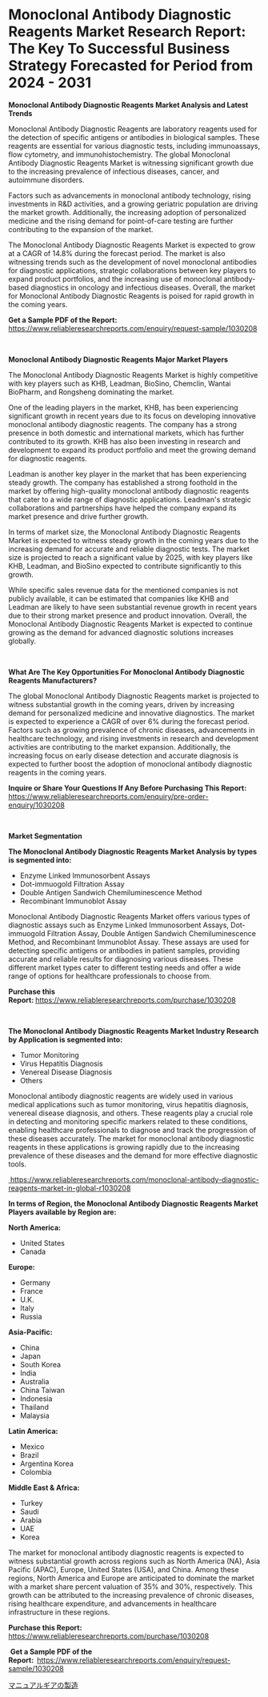 <p><h1>Monoclonal Antibody Diagnostic Reagents Market Research Report: The Key To Successful Business Strategy Forecasted for Period from 2024 - 2031</h1></p><p><strong>Monoclonal Antibody Diagnostic Reagents Market Analysis and Latest Trends</strong></p>
<p><p>Monoclonal Antibody Diagnostic Reagents are laboratory reagents used for the detection of specific antigens or antibodies in biological samples. These reagents are essential for various diagnostic tests, including immunoassays, flow cytometry, and immunohistochemistry. The global Monoclonal Antibody Diagnostic Reagents Market is witnessing significant growth due to the increasing prevalence of infectious diseases, cancer, and autoimmune disorders.</p><p>Factors such as advancements in monoclonal antibody technology, rising investments in R&D activities, and a growing geriatric population are driving the market growth. Additionally, the increasing adoption of personalized medicine and the rising demand for point-of-care testing are further contributing to the expansion of the market.</p><p>The Monoclonal Antibody Diagnostic Reagents Market is expected to grow at a CAGR of 14.8% during the forecast period. The market is also witnessing trends such as the development of novel monoclonal antibodies for diagnostic applications, strategic collaborations between key players to expand product portfolios, and the increasing use of monoclonal antibody-based diagnostics in oncology and infectious diseases. Overall, the market for Monoclonal Antibody Diagnostic Reagents is poised for rapid growth in the coming years.</p></p>
<p><strong>Get a Sample PDF of the Report:&nbsp;</strong> <a href="https://www.reliableresearchreports.com/enquiry/request-sample/1030208">https://www.reliableresearchreports.com/enquiry/request-sample/1030208</a></p>
<p>&nbsp;</p>
<p><strong>Monoclonal Antibody Diagnostic Reagents Major Market Players</strong></p>
<p><p>The Monoclonal Antibody Diagnostic Reagents Market is highly competitive with key players such as KHB, Leadman, BioSino, Chemclin, Wantai BioPharm, and Rongsheng dominating the market. </p><p>One of the leading players in the market, KHB, has been experiencing significant growth in recent years due to its focus on developing innovative monoclonal antibody diagnostic reagents. The company has a strong presence in both domestic and international markets, which has further contributed to its growth. KHB has also been investing in research and development to expand its product portfolio and meet the growing demand for diagnostic reagents.</p><p>Leadman is another key player in the market that has been experiencing steady growth. The company has established a strong foothold in the market by offering high-quality monoclonal antibody diagnostic reagents that cater to a wide range of diagnostic applications. Leadman's strategic collaborations and partnerships have helped the company expand its market presence and drive further growth.</p><p>In terms of market size, the Monoclonal Antibody Diagnostic Reagents Market is expected to witness steady growth in the coming years due to the increasing demand for accurate and reliable diagnostic tests. The market size is projected to reach a significant value by 2025, with key players like KHB, Leadman, and BioSino expected to contribute significantly to this growth.</p><p>While specific sales revenue data for the mentioned companies is not publicly available, it can be estimated that companies like KHB and Leadman are likely to have seen substantial revenue growth in recent years due to their strong market presence and product innovation. Overall, the Monoclonal Antibody Diagnostic Reagents Market is expected to continue growing as the demand for advanced diagnostic solutions increases globally.</p></p>
<p>&nbsp;</p>
<p><strong>What Are The Key Opportunities For Monoclonal Antibody Diagnostic Reagents Manufacturers?</strong></p>
<p><p>The global Monoclonal Antibody Diagnostic Reagents market is projected to witness substantial growth in the coming years, driven by increasing demand for personalized medicine and innovative diagnostics. The market is expected to experience a CAGR of over 6% during the forecast period. Factors such as growing prevalence of chronic diseases, advancements in healthcare technology, and rising investments in research and development activities are contributing to the market expansion. Additionally, the increasing focus on early disease detection and accurate diagnosis is expected to further boost the adoption of monoclonal antibody diagnostic reagents in the coming years.</p></p>
<p><strong>Inquire or Share Your Questions If Any Before Purchasing This Report:</strong> <a href="https://www.reliableresearchreports.com/enquiry/pre-order-enquiry/1030208">https://www.reliableresearchreports.com/enquiry/pre-order-enquiry/1030208</a></p>
<p>&nbsp;</p>
<p><strong>Market Segmentation</strong></p>
<p><strong>The Monoclonal Antibody Diagnostic Reagents Market Analysis by types is segmented into:</strong></p>
<p><ul><li>Enzyme Linked Immunosorbent Assays</li><li>Dot-immuogold Filtration Assay</li><li>Double Antigen Sandwich Chemiluminescence Method</li><li>Recombinant Immunoblot Assay</li></ul></p>
<p><p>Monoclonal Antibody Diagnostic Reagents Market offers various types of diagnostic assays such as Enzyme Linked Immunosorbent Assays, Dot-immuogold Filtration Assay, Double Antigen Sandwich Chemiluminescence Method, and Recombinant Immunoblot Assay. These assays are used for detecting specific antigens or antibodies in patient samples, providing accurate and reliable results for diagnosing various diseases. These different market types cater to different testing needs and offer a wide range of options for healthcare professionals to choose from.</p></p>
<p><strong>Purchase this Report:&nbsp;</strong><a href="https://www.reliableresearchreports.com/purchase/1030208">https://www.reliableresearchreports.com/purchase/1030208</a></p>
<p>&nbsp;</p>
<p><strong>The Monoclonal Antibody Diagnostic Reagents Market Industry Research by Application is segmented into:</strong></p>
<p><ul><li>Tumor Monitoring</li><li>Virus Hepatitis Diagnosis</li><li>Venereal Disease Diagnosis</li><li>Others</li></ul></p>
<p><p>Monoclonal antibody diagnostic reagents are widely used in various medical applications such as tumor monitoring, virus hepatitis diagnosis, venereal disease diagnosis, and others. These reagents play a crucial role in detecting and monitoring specific markers related to these conditions, enabling healthcare professionals to diagnose and track the progression of these diseases accurately. The market for monoclonal antibody diagnostic reagents in these applications is growing rapidly due to the increasing prevalence of these diseases and the demand for more effective diagnostic tools.</p></p>
<p><a href="https://www.reliableresearchreports.com/monoclonal-antibody-diagnostic-reagents-market-in-global-r1030208">&nbsp;https://www.reliableresearchreports.com/monoclonal-antibody-diagnostic-reagents-market-in-global-r1030208</a></p>
<p><strong>In terms of Region, the Monoclonal Antibody Diagnostic Reagents Market Players available by Region are:</strong></p>
<p>
    <p> <strong> North America: </strong>
        <ul>
            <li>United States</li>
            <li>Canada</li>
        </ul>
        </p> 
    <p> <strong> Europe: </strong>
        <ul>
            <li>Germany</li>
            <li>France</li>
            <li>U.K.</li>
            <li>Italy</li>
            <li>Russia</li>
        </ul>
        </p> 
    <p> <strong> Asia-Pacific: </strong>
        <ul>
            <li>China</li>
            <li>Japan</li>
            <li>South Korea</li>
            <li>India</li>
            <li>Australia</li>
            <li>China Taiwan</li>
            <li>Indonesia</li>
            <li>Thailand</li>
            <li>Malaysia</li>
        </ul>
        </p> 
    <p> <strong> Latin America: </strong>
        <ul>
            <li>Mexico</li>
            <li>Brazil</li>
            <li>Argentina Korea</li>
            <li>Colombia</li>
        </ul>
        </p> 
    <p> <strong> Middle East & Africa: </strong>
        <ul>
            <li>Turkey</li>
            <li>Saudi</li>
            <li>Arabia</li>
            <li>UAE</li>
            <li>Korea</li>
        </ul>
    </p>
    </p>
<p><p>The market for monoclonal antibody diagnostic reagents is expected to witness substantial growth across regions such as North America (NA), Asia Pacific (APAC), Europe, United States (USA), and China. Among these regions, North America and Europe are anticipated to dominate the market with a market share percent valuation of 35% and 30%, respectively. This growth can be attributed to the increasing prevalence of chronic diseases, rising healthcare expenditure, and advancements in healthcare infrastructure in these regions.</p></p>
<p><strong>Purchase this Report: </strong><a href="https://www.reliableresearchreports.com/purchase/1030208">https://www.reliableresearchreports.com/purchase/1030208</a></p>
<p>&nbsp;<strong>Get a Sample PDF of the Report:&nbsp;&nbsp;</strong><a href="https://www.reliableresearchreports.com/enquiry/request-sample/1030208">https://www.reliableresearchreports.com/enquiry/request-sample/1030208</a></p>
<p><strong></strong></p>
<p><p><a href="https://github.com/MacyOrn/Market-Research-Report-List-1/blob/main/435592685105.md">マニュアルギアの製造</a></p></p>